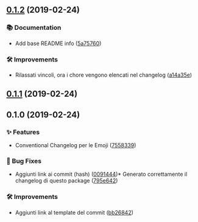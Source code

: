 ## [0.1.2](https://github.com/favoloso/conventional-changelog-emoji/compare/v0.1.1...v0.1.2) (2019-02-24)


### 📚 Documentation

* Add base README info ([5a75760](https://github.com/favoloso/conventional-changelog-emoji/commit/5a75760))

### 🛠 Improvements

* Rilassati vincoli, ora i chore vengono elencati nel changelog ([a14a35e](https://github.com/favoloso/conventional-changelog-emoji/commit/a14a35e))
## [0.1.1](https://github.com/favoloso/conventional-changelog-emoji/compare/v0.1.0...v0.1.1) (2019-02-24)

## 0.1.0 (2019-02-24)


### ✨ Features

* Conventional Changelog per le Emoji ([7558339](https://github.com/favoloso/conventional-changelog-emoji/commit/7558339))

### 🐛 Bug Fixes

* Aggiunti link ai commit (hash) ([0091444](https://github.com/favoloso/conventional-changelog-emoji/commit/0091444))* Generato correttamente il changelog di questo package ([795e642](https://github.com/favoloso/conventional-changelog-emoji/commit/795e642))

### 🛠 Improvements

* Aggiunti link al template del commit ([bb26842](https://github.com/favoloso/conventional-changelog-emoji/commit/bb26842))
